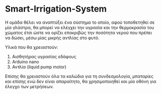 # Smart-Irrigation-System
Η ομάδα θέλει να αναπτύξει ένα σύστημα το οποίο, αφού τοποθετηθεί σε μία γλάστρα, θα μπορεί να ελέγχει την υγρασία και την θερμοκρασία του χώματος έτσι ώστε να ορίζει επακριβώς την ποσότητα νερού που πρέπει να δώσει, μέσω μίας μικρής αντλίας στο φυτό. 

Υλικά που θα χρειαστούν:

1) Αισθητήρας υγρασίας εδάφους
2) Arduino nano 
3) Αντλία (liquid pump motor)

Επίσης θα χρειαστούν όλα τα καλώδια για τη συνδεσμολογία, μπαταρίες και επίσης ενώ δεν είναι απαραίτητο, θα χρησιμοποιηθεί και μία οθόνη για έλεγχο των μετρήσεων.
